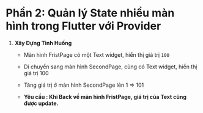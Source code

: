 # Phần 2: Quản lý State nhiều màn hình trong Flutter với Provider

1. **Xây Dựng Tình Huống**
   
   - Màn hình FristPage có một Text widget, hiển thị giá trị `100`
   
   - Di chuyển sang màn hình SecondPage, cũng có Text widget, hiển thị giá trị 100
   
   - Tăng giá trị ở màn hình SecondPage lên 1 => 101
   
   - **Yêu cầu : Khi Back về màn hình FristPage, giá trị của Text cũng được update.**